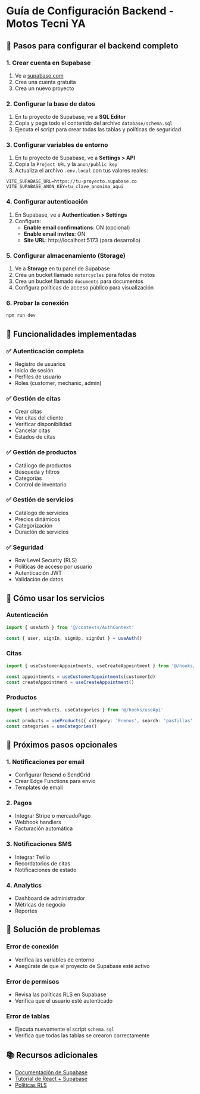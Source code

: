 # Guía de Configuración Backend - Motos Tecni YA

## 🚀 Pasos para configurar el backend completo

### 1. Crear cuenta en Supabase
1. Ve a [supabase.com](https://supabase.com)
2. Crea una cuenta gratuita
3. Crea un nuevo proyecto

### 2. Configurar la base de datos
1. En tu proyecto de Supabase, ve a **SQL Editor**
2. Copia y pega todo el contenido del archivo `database/schema.sql`
3. Ejecuta el script para crear todas las tablas y políticas de seguridad

### 3. Configurar variables de entorno
1. En tu proyecto de Supabase, ve a **Settings > API**
2. Copia la `Project URL` y la `anon/public key`
3. Actualiza el archivo `.env.local` con tus valores reales:

```env
VITE_SUPABASE_URL=https://tu-proyecto.supabase.co
VITE_SUPABASE_ANON_KEY=tu_clave_anonima_aqui
```

### 4. Configurar autenticación
1. En Supabase, ve a **Authentication > Settings**
2. Configura:
   - **Enable email confirmations**: ON (opcional)
   - **Enable email invites**: ON
   - **Site URL**: http://localhost:5173 (para desarrollo)

### 5. Configurar almacenamiento (Storage)
1. Ve a **Storage** en tu panel de Supabase
2. Crea un bucket llamado `motorcycles` para fotos de motos
3. Crea un bucket llamado `documents` para documentos
4. Configura políticas de acceso público para visualización

### 6. Probar la conexión
```bash
npm run dev
```

## 🧪 Funcionalidades implementadas

### ✅ Autenticación completa
- Registro de usuarios
- Inicio de sesión
- Perfiles de usuario
- Roles (customer, mechanic, admin)

### ✅ Gestión de citas
- Crear citas
- Ver citas del cliente
- Verificar disponibilidad
- Cancelar citas
- Estados de citas

### ✅ Gestión de productos
- Catálogo de productos
- Búsqueda y filtros
- Categorías
- Control de inventario

### ✅ Gestión de servicios
- Catálogo de servicios
- Precios dinámicos
- Categorización
- Duración de servicios

### ✅ Seguridad
- Row Level Security (RLS)
- Políticas de acceso por usuario
- Autenticación JWT
- Validación de datos

## 🔧 Cómo usar los servicios

### Autenticación
```typescript
import { useAuth } from '@/contexts/AuthContext'

const { user, signIn, signUp, signOut } = useAuth()
```

### Citas
```typescript
import { useCustomerAppointments, useCreateAppointment } from '@/hooks/useApi'

const appointments = useCustomerAppointments(customerId)
const createAppointment = useCreateAppointment()
```

### Productos
```typescript
import { useProducts, useCategories } from '@/hooks/useApi'

const products = useProducts({ category: 'Frenos', search: 'pastillas' })
const categories = useCategories()
```

## 📱 Próximos pasos opcionales

### 1. Notificaciones por email
- Configurar Resend o SendGrid
- Crear Edge Functions para envío
- Templates de email

### 2. Pagos
- Integrar Stripe o mercadoPago
- Webhook handlers
- Facturación automática

### 3. Notificaciones SMS
- Integrar Twilio
- Recordatorios de citas
- Notificaciones de estado

### 4. Analytics
- Dashboard de administrador
- Métricas de negocio
- Reportes

## 🐛 Solución de problemas

### Error de conexión
- Verifica las variables de entorno
- Asegúrate de que el proyecto de Supabase esté activo

### Error de permisos
- Revisa las políticas RLS en Supabase
- Verifica que el usuario esté autenticado

### Error de tablas
- Ejecuta nuevamente el script `schema.sql`
- Verifica que todas las tablas se crearon correctamente

## 📚 Recursos adicionales
- [Documentación de Supabase](https://supabase.com/docs)
- [Tutorial de React + Supabase](https://supabase.com/docs/guides/getting-started/tutorials/with-react)
- [Políticas RLS](https://supabase.com/docs/guides/auth/row-level-security)